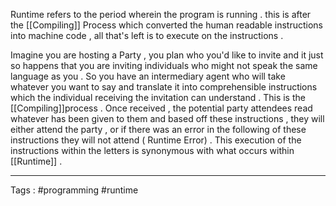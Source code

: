 Runtime refers to the period wherein the program is running . this is after the [[Compiling]] Process  which converted the human readable instructions into machine code , all that's left is to execute on the instructions . 


Imagine you are hosting a Party , you plan who you'd like to invite and it just so happens that you are inviting individuals who might not speak the same language as you . So you have an intermediary agent who will take whatever you want to say and translate it into comprehensible instructions which the individual receiving the invitation can understand . This is the [[Compiling]]process .  Once received , the potential party attendees read whatever has been given to them and based off these instructions , they will either attend the party , or if there was an error in the following of these instructions they will not attend ( Runtime Error) . This execution of the instructions within the letters is synonymous with what occurs within [[Runtime]] . 

____
Tags : #programming #runtime